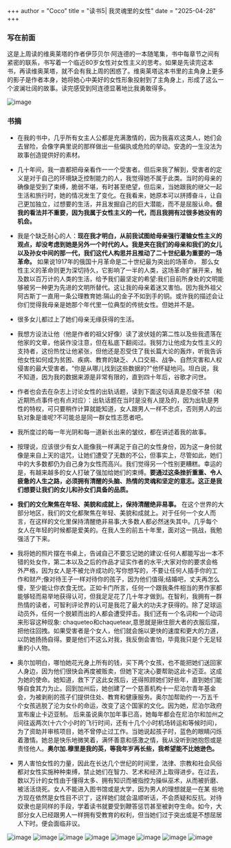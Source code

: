 +++
author = "Coco"
title = "读书5| 我灵魂里的女性"
date = "2025-04-28"
+++

### 写在前面

这是上周读的维奥莱塔的作者伊莎贝尔·阿连德的一本随笔集，书中每章节之间有紧密的联系，书写着一个临近80岁女性对女性主义的思考。如果是先读完这本书，再读维奥莱塔，就不会有我上周的困惑了。维奥莱塔这本书里的主角身上更多的影子是作者本身，她将她心中美好的女性形象投射到了主角身上，形成了这么一个波澜壮阔的故事。读完感受到阿连德显著地比我勇敢得多。

![image](/images/book/B5.jpg)

### 书摘

* 在我的书中，几乎所有女主人公都是充满激情的，因为我喜欢这类人，她们会去冒险，会像字典里说的那样做出一些偏执或危险的举动。安逸的一生没法为故事创造提供好的素材。

* 几十年间，我一直都把母亲看作一一个受害者。但后来我了解到，受害者的定义是对于自己的环境缺乏控制能力的人，我觉得她不属于此类。当时的母亲的确像是受到了束缚，脆弱不堪，有时甚至绝望，但后来，当她跟我的继父一起生活和旅行时，她的情况发生了变化。在我看来，她原本可以拼搏奋斗，让自己更加独立，过想要的生活，并且发掘自己的巨大潜能，而不是屈服认命。**但我的看法并不重要，因为我属于女性主义的一代，而且我拥有过很多她没有的机会。**

* 我是个缺乏耐心的人：**现在我才明白，从前我试图给母亲强行灌输女性主义的观点，却没考虑到她是另外一个时代的人。我是夹在我们的母亲和我们的女儿以及孙女中间的那一代，我们这代人构思并且推动了二十世纪最为重要的一场革命。** 如果说1917年的俄国十月革命是二十世纪最为突出的场革命， 那么女性主义的革命则更为深切持久，它影响了一半的人类，这场革命扩展开来，触及数以百万计的人类的生活，给予我们最坚定的希望:我们目前所身处的文明能够被另一种更为先进的文明所替代。这让我的母亲着迷又害怕。因为我外祖父阿古斯丁一直用一条公理教育她:隔山的金子不如到手的铜。或许我的描述会让你们觉得我母亲是她那个年代里一位典型的传统女性。但她并不是。

* 很多女儿都过上了她们母亲无缘获得的生活。

* 我想方设法让他（他是作者的祖父好像）读了波伏娃的第二性以及些我遗落在他家的文章，他装作没注意，但在私底下翻阅过。我努力让他成为女性主义的支持者，这份热忱让他紧张，但他还是忍受住了我长篇大论的轰炸，听我告诉他女性如何成为贫困、疾病、教育的缺乏、人口交易、战争、自然灾害和人权侵害的最大受害者。“你是从哪儿找到这些数据的?"他怀疑地问。坦白说，我不知道，因为我的数据来源是非常有限的，直到四十年后，谷歌才问世。

* 作者也会去在杂志上讨论女性的出轨话题，读到下面这句话真是忍俊不禁（和近期热点事件也有点对应）：出轨话题在当时是没有人提及的，因为出轨是男性的特权，可只要稍作计算就能知道，女人跟男人一样不忠贞，否则男人的出轨对象是谁呢?不可能总是同一群女性志愿者吧。

* 我所度过的每一年光阴和每一道新长出来的皱纹，都在讲述着我的故事。

* 按理说，应该很少有女人能像我一样满足于自己的女性身份，因为这一身份就像是来自上天的诅咒，让她们遭受了无数的不公，但事实上，尽管如此，她们中的大多数都仍为自己身为女性而高兴。我们觉得另一个性别更糟糕。幸运的是，有越来越多的女人打破了强加给她们的束缚。**要通过这条挫折重重、令人疲惫的人生之路，必须拥有清醒的头脑、热情的灵魂和坚定的意志。这正是我们想要让我们的女儿和孙女们具备的品质。**

* **我们的文化聚焦在年轻、美貌和成就上，保持清醒绝非易事。** 在这个世界的大部分地区，我们的文化都聚焦在年轻、美貌和成就上。对于任何一个女人而言，在这样的文化里保持清醒绝非易事;大多数人都必然迷失其中。几乎每个女人在年轻的时候都是爱美的。在我人生的前五十年里，面对这一挑战，我勉强活了下来。

* 我将她的照片摆在书桌上，告诫自己不要忘记她的建议:任何人都能写出一本不错的处女作，第二本以及之后的作品才证实作者的水平;大家对你的要求会格外严格，因为女人是不被允许成功的;写你想写的，不要让任何人插手你的工作和财产;像对待王子一样对待你的孩子，因为他们值得;结婚吧，丈夫再怎么傻，至少能让你衣食无忧。正如卡门所言，任何一个跟我条件相当的男作家都能够轻而易举地获得认可，但我足足花了几十年才做到。在智利，我拥有一群热情的读者，可智利评论界的认可是我花了最大的功夫才获得的。除了足球运动员外，任何一个脱颖而出的人都会遭受抨击。我们还有一个名词和一个动词来形容这种现象: chaqueteo和chaquetear,意思就是揪住胆大者的衣服后摆，把他往回拽。如果受害者是个女人，他们就会施以更快的速度和更大的力道，以防她扬扬自得。要是他们不这么对我，我反倒会害怕，毕竟我只是个无足轻重的小人物。

* 奥尔加明白，哪怕她花光身上所有的钱，买下两个女孩，也不能把她们送回家人身边，因为他们很快会再度被贩卖，但她下定决心要帮助这此卡迈亚。这成为她的使命。她知道，救下了这此女孩后，还得照顾她们好些年，直到她们能够自食其力为止。回到加州后，她创建了一个慈善机构十一尼泊尔青年基金会，为被剥削的孩子们提供住处、教育和健康服务。奥尔加帮助约一-万五千个女孩逃脱了沦为女仆的命运，改变了这个国家的文化。因为她，尼泊尔政府宣布废止卡迈亚制。
后来虽说奥尔加年事已高，她每年都会在尼泊尔和加州之间往返两次(十六个小时的飞行时间，还有十几个小时机场转运和等候时间)，为了资助并审核项目，她不曾停止过工作。当她说起孩子时，蓝色的眼睛闪烁着激情。她总是快乐地微笑着，满怀善意和感激之情，我从没听到她抱怨或是责怪他人。**奥尔加.穆里是我的英，等我年岁再长些，我希望能不比她逊色。**

* 男人害怕女性的力量，因此在长达几个世纪的时间里，法律、宗教和社会风俗都对女性实施种种束缚，禁止她们在智力、艺术和经济上取得进步。在过去，数以万计的女性由于懂得太多、拥有知识而被指控为操纵巫术，从而被折磨、被活活烧死。女人不能进入图书馆或是大学，因为男人的理想就是一在某 些地方现在依然是女性目不识丁，这样她们就会温顺听话，不会质疑和反抗。对待奴隶也是同样的手段，学着读书就要受到鞭答惩罚甚至被剥夺生命。如今，大部分女人已经跟男人一样拥有受教育的权利，但当她们过于突出或是不想屈居人下时。便会面临非议。

![image](/images/book/B5/1.jpg)
![image](/images/book/B5/2.jpg)
![image](/images/book/B5/3.jpg)
![image](/images/book/B5/4.jpg)
![image](/images/book/B5/5.jpg)
![image](/images/book/B5/6.jpg)
![image](/images/book/B5/7.jpg)
![image](/images/book/B5/8.jpg)

